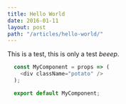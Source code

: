 ```yaml
---
title: Hello World
date: 2016-01-11
layout: post
path: "/articles/hello-world/"
---
```


This is a test, this is only a test _beeep_.


```javascript
  const MyComponent = props => (
    <div className="potato" />
  );

  export default MyComponent;
```
